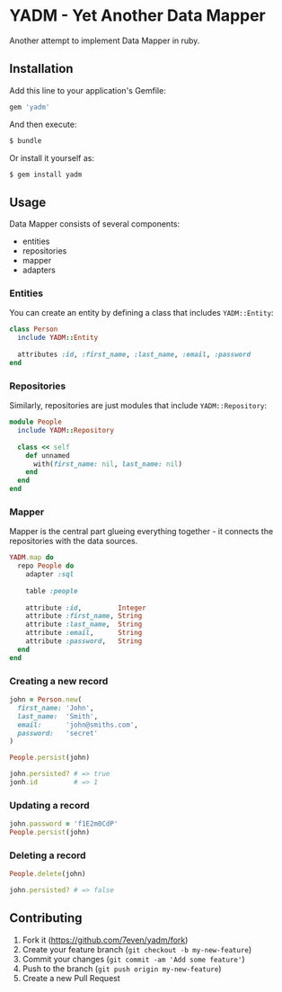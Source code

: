 # YADM - Yet Another Data Mapper

Another attempt to implement Data Mapper in ruby.

## Installation

Add this line to your application's Gemfile:

```ruby
gem 'yadm'
```

And then execute:

``` sh
$ bundle
```

Or install it yourself as:

``` sh
$ gem install yadm
```

## Usage

Data Mapper consists of several components:

* entities
* repositories
* mapper
* adapters

### Entities

You can create an entity by defining a class that includes `YADM::Entity`:

``` ruby
class Person
  include YADM::Entity
  
  attributes :id, :first_name, :last_name, :email, :password
end
```

### Repositories

Similarly, repositories are just modules that include `YADM::Repository`:

``` ruby
module People
  include YADM::Repository
  
  class << self
    def unnamed
      with(first_name: nil, last_name: nil)
    end
  end
end
```

### Mapper

Mapper is the central part glueing everything together - it connects
the repositories with the data sources.

``` ruby
YADM.map do
  repo People do
    adapter :sql
    
    table :people
    
    attribute :id,         Integer
    attribute :first_name, String
    attribute :last_name,  String
    attribute :email,      String
    attribute :password,   String
  end
end
```

### Creating a new record

``` ruby
john = Person.new(
  first_name: 'John',
  last_name:  'Smith',
  email:      'john@smiths.com',
  password:   'secret'
)

People.persist(john)

john.persisted? # => true
jonh.id         # => 1
```

### Updating a record

``` ruby
john.password = 'f1E2m0CdP'
People.persist(john)
```

### Deleting a record

``` ruby
People.delete(john)

john.persisted? # => false
```

## Contributing

1. Fork it (https://github.com/7even/yadm/fork)
2. Create your feature branch (`git checkout -b my-new-feature`)
3. Commit your changes (`git commit -am 'Add some feature'`)
4. Push to the branch (`git push origin my-new-feature`)
5. Create a new Pull Request
